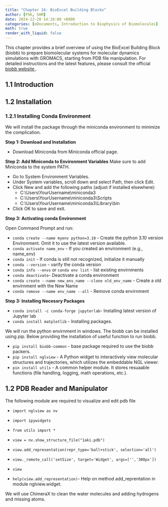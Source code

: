 ```yaml
---
title: "Chapter 16: BioExcel Building Blocks"
author: [PSK, SHM]
date: 2024-12-20 14:10:00 +0800
categories: [eDocuments, Introduction to Biophysics of Biomolecules]
math: true
render_with_liquid: false
---
```


This chapter provides a brief overview of using the BioExcel Building Block (biobb) to prepare biomolecular systems for molecular dynamics simulations with GROMACS, starting from PDB file manipulation.  For detailed instructions and the latest features, please consult the official  <a href="https://mmb.irbbarcelona.org/biobb-wfs/" target="_blank"> biobb website </a>.

## 1.1 Introduction

## 1.2 Installation

### 1.2.1 Installing Conda Environment
We will install the package through the miniconda environment to minimize the complication. 

**Step 1: Download and Installation**
* Download Miniconda from Miniconda official page.

**Step 2: Add Miniconda to Environment Variables**
Make sure to add Miniconda to the system PATH.

* Go to System Environment Variables.
* Under System variables, scroll down and select Path, then click Edit.
* Click New and add the following paths (adjust if installed elsewhere):
    * C:\Users\YourUsername\miniconda3
    * C:\Users\YourUsername\miniconda3\Scripts
    * C:\Users\YourUsername\miniconda3\Library\bin
* Click OK to save and exit.

**Step 3: Activating conda Environment**

Open Command Prompt and run:

* `conda create --name myenv python=3.10` - Create the python 3.10 version Environment. Omit it to use the latest version available.
* `conda activate name_env` - If you created an environment (e.g., name_env)
* `conda init` -  If conda is still not recognized, initialize it manually
* `conda --version` - varify the conda version
* `conda info --envs` or `conda env list` - list existing envirnments 
* `conda deactivate`- Deactivate a conda environment 
* `conda create --name new_env_name --clone old_env_name` - Create a old envirnment with the New Name
* `conda remove --name env_name --all` -  Remove conda envirnment

**Step 3: Installing Necessry Packages**

* `conda install -c conda-forge jupyterlab`- Installing latest version of Jupyter lab 
* `conda install matplotlib` - Installing packages.

We will run the python envirnment in windows. The biobb can be installed using pip. Below providing the installation of useful function to run biobb. 
* `pip install biobb-common` - base package required to use the biobb packers. 
* `pip install nglview` - A Python widget to interactively view molecular structures and trajectories, which utilizes the embeddable NGL viewer.
* `pin install utils` - A  common helper module. It stores resuaable functions (file handling, logging, math operations, etc.).

## 1.2 PDB Reader and Manipulator
The following module are required to visualize and edit pdb file
* `import nglview as nv`
* `import ipywidgets`
* `from utils import *`

* `view = nv.show_structure_file("1aki.pdb")`
* `view.add_representation(repr_type='ball+stick', selection='all')`
* `view._remote_call('setSize', target='Widget', args=['','300px'])`
* `view`
* `help(view.add_representation)`- Help on method add_reprentation in module nglview.widget. 

We will use  ChimeraX to clean the water molecules and adding hydrogens and missing atoms.